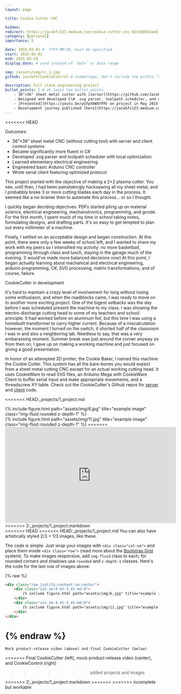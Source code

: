 ```yaml
---
layout: page

title: Cookie Cutter CNC

hidden:
redirect: https://jacobfv123.medium.com/cookie-cutter-cnc-923c68932ee6
category: [personal]
importance: 5

date: 2015-03-01 #  YYYY-MM-DD, must be specified
start: 2015-03-01
end: 2015-05-29
display_date: # used instead of `date` or date range

img: /assets/img/cc_1.jpg
github: JacobFV/CookieControl # uname/repo, don't include the prefix `https://github.com/`

description: Full stack engineering project
bullet_points: | # at least two bullet points
    - 36"×36" sheet metal cutter with [server](https://github.com/JacobFV/CookieControl) and Arduino [client](https://github.com/JacobFV/Arduino-CookieControl) control systems
    - Designed and developed C\# .svg parser, toolpath scheduler, and optimizer, Arduino controller with serial protocol and electronics, and CNC machine with electrodischarge machining head.
    - [Presented](https://youtu.be/yGfpX0WXYFM) on project in May 2015 and June 2016
    - Development journey published [here](https://jacobfv123.medium.com/cookie-cutter-cnc-923c68932ee6)
---
```

<<<<<<< HEAD

Outcomes:

- 36”×36” sheet metal CNC (without cutting tool) with server and client control systems
- Became significantly more fluent in C#
- Developed .svg parser and toolpath scheduler with local optimization
- Learned elementary electrical engineering
- Engineered basic Arduino CNC controller
- Wrote serial client featuring optimized protocol

<div class="row justify-content-sm-center">
    <div class="col-sm-8 mt-3 mt-md-0">
        This project started with the objective of making a 2&times;2 plasma cutter. You see, until then, I had been painstakingly hacksawing all my sheet metal, and I probabbly broke 3 or more cutting blades each day in the process. It seemed like a no-brainer then to automate this process... or so I thought.
    </div>
    <div class="col-sm-4 mt-3 mt-md-0">
        <img class="img-fluid rounded z-depth-1" src="{{ '/assets/img/cc_problem.jpg' | relative_url }}" alt="" title="example image"/>
    </div>
</div>
<div class="caption"></div>

I quickly began deciding objectives. PDFs started piling up on material science, electrical engineering, mechanotronics, programming, and gcode. For the first month, I spent much of my time in school taking notes, formulating designs, and drafting parts. It's so easy to get tempted to plan out every millimeter of a machine.

Finally, I settled on an _acceptable_ design and began construction. At this point, there were only a few weeks of school left, and I wanted to share my work with my peers so I intensified my activity: no more basketball, programming through class and lunch, staying in the garage much of the evening. (I would've made more balanced decisions now) At this point, I began actually learning about machanical and electrical engineering, arduino programming, C#, SVG processing, matrix transformations, and of course, failure.

<div class="row">
    <div class="col-sm mt-3 mt-md-0">
        <img class="img-fluid rounded z-depth-1" src="{{ '/assets/img/cc_0.jpg' | relative_url }}" alt="" title="CookieCutter mechanotronics"/>
    </div>
    <div class="col-sm mt-3 mt-md-0">
        <img class="img-fluid rounded z-depth-1" src="{{ '/assets/img/cc_2.jpg' | relative_url }}" alt="" title="CookieCutter electronics"/>
    </div>
    <div class="col-sm mt-3 mt-md-0">
        <img class="img-fluid rounded z-depth-1" src="{{ '/assets/img/cc_1.jpg' | relative_url }}" alt="" title="CookieCutter mechanotronics"/>
    </div>
</div>
<div class="caption">
    CookieCutter in development
</div>

It's hard to maintain a crazy level of involvement for long without losing some enthusiasm, and when the roadblocks came, I was ready to move on to another more exciting project. One of the bigest setbacks was the day before I was scheduled present the machine to my class. I was showing the electro-discharge cutting head to some of my teachers and school principle. It had worked before on aluminum foil, but this time I was using a homebuilt transformer to carry higher current. Because of a miscalculation however, the moment I turned on the switch, it shorted half of the classroom I was in and also a neighboring lab. Needless to say, that was a very embarassing moment. Summer break was just around the corner anyway so from then on, I gave up on making a working machine and just focused on giving a good presentation.

In honor of an attempted 3D printer, the Cookie Baker, I named this machine the Cookie Cutter. This system has all the bare-bones you would expect from a sheet metal cutting CNC except for an actual working cutting head. It uses CookieWare to read SVG files, an Arduino Mega with CookieWare Client to buffer serial input and make appropriate movements, and a threadscrew XY table. Check out the CookieCutter's Github repos for [server](https://github.com/JacobFV/CookieControl) and [client](https://github.com/JacobFV/Arduino-CookieControl) code.

<<<<<<< HEAD:_projects/1_project.md
<div class="row justify-content-sm-center">
    <div class="col-sm-8 mt-3 mt-md-0">
        {% include figure.html path="assets/img/6.jpg" title="example image" class="img-fluid rounded z-depth-1" %}
    </div>
    <div class="col-sm-4 mt-3 mt-md-0">
        {% include figure.html path="assets/img/11.jpg" title="example image" class="img-fluid rounded z-depth-1" %}
=======
<div class="row">
    <img class="img-fluid rounded z-depth-1" src="{{ '/assets/img/cc_3.jpg' | relative_url }}" alt="" title="Final CookieCutter"/>
    <div class="col-sm mt-3 mt-md-0">
        <iframe width="560" height="315" src="https://www.youtube.com/embed/dyWwv9mZEvk?start=61" title="YouTube video player" frameborder="0" class="z-depth-1 rounded" allow="accelerometer; autoplay; clipboard-write; encrypted-media; gyroscope; picture-in-picture" allowfullscreen></iframe>
>>>>>>> 2:_projects/1_project.markdown
    </div>
    <img class="img-fluid rounded z-depth-1" src="{{ '/assets/img/cookie_control.png' | relative_url }}" alt="" title="Cookie Control"/>
</div>
<div class="caption">
<<<<<<< HEAD
<<<<<<< HEAD:_projects/1_project.md
    You can also have artistically styled 2/3 + 1/3 images, like these.
</div>


The code is simple.
Just wrap your images with `<div class="col-sm">` and place them inside `<div class="row">` (read more about the <a href="https://getbootstrap.com/docs/4.4/layout/grid/">Bootstrap Grid</a> system).
To make images responsive, add `img-fluid` class to each; for rounded corners and shadows use `rounded` and `z-depth-1` classes.
Here's the code for the last row of images above:

{% raw %}
```html
<div class="row justify-content-sm-center">
    <div class="col-sm-8 mt-3 mt-md-0">
        {% include figure.html path="assets/img/6.jpg" title="example image" class="img-fluid rounded z-depth-1" %}
    </div>
    <div class="col-sm-4 mt-3 mt-md-0">
        {% include figure.html path="assets/img/11.jpg" title="example image" class="img-fluid rounded z-depth-1" %}
    </div>
</div>
```
{% endraw %}
=======
    Mock product-release video (above) and final CookieCutter (below)
=======
    Final CookieCutter (left), mock product-release video (center), and CookieControl (right)
>>>>>>> added projects and images
</div>
>>>>>>> 2:_projects/1_project.markdown
=======
>>>>>>> incomplete but workable

